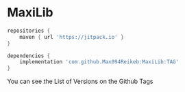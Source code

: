 # MaxiLib #

```groovy
repositories {
    maven { url 'https://jitpack.io' }
}

dependencies {
    implementation 'com.github.Max094Reikeb:MaxiLib:TAG'
}
```

You can see the List of Versions on the Github Tags
